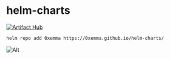 ﻿# helm-charts
[![Artifact Hub](https://img.shields.io/endpoint?url=https://artifacthub.io/badge/repository/emmas-charts)](https://artifacthub.io/packages/search?repo=emmas-charts)

```bash
helm repo add 0xemma https://0xemma.github.io/helm-charts/
```
![Alt](https://repobeats.axiom.co/api/embed/8fe35b4c9f4b609c66934243b21a4371135be891.svg "Repobeats analytics image")
